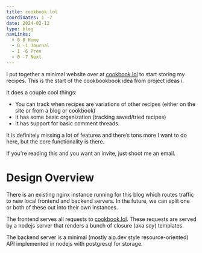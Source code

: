 ```yaml
---
title: cookbook.lol
coordinates: 1 -7
date: 2024-02-12
type: blog
navLinks:
  - 0 0 Home
  - 0 -1 Journal
  - 1 -6 Prev
  - 0 -7 Next
---
```


I put together a minimal website over at [cookbook.lol] to start storing my
recipes. This is the start of the cookbookbook idea from
<span class="link" data-x="0" data-y="-6">project ideas i.</span>

It does a couple cool things:

- You can track when recipes are variations of other recipes (either on the site
  or from a blog or cookbook)
- It has some basic organization (tracking saved/tried recipes)
- It has support for basic comment threads.

It is definitely missing a lot of features and there’s tons more I want to do
here, but the core functionality is there.

If you're reading this and you want an invite, just shoot me an email.

# Design Overview

There is an existing nginx instance running for this blog which routes traffic
to new local frontend and backend servers. In the future, we can split one or
both of these out into their own instances.

The frontend serves all requests to [cookbook.lol]. These requests are served by
a nodejs server that renders a bunch of closure (aka soy) templates.

The backend server is a minimal (mostly aip.dev style resource-oriented) API
implemented in nodejs with postgresql for storage.

[cookbook.lol]: https://cookbook.lol
